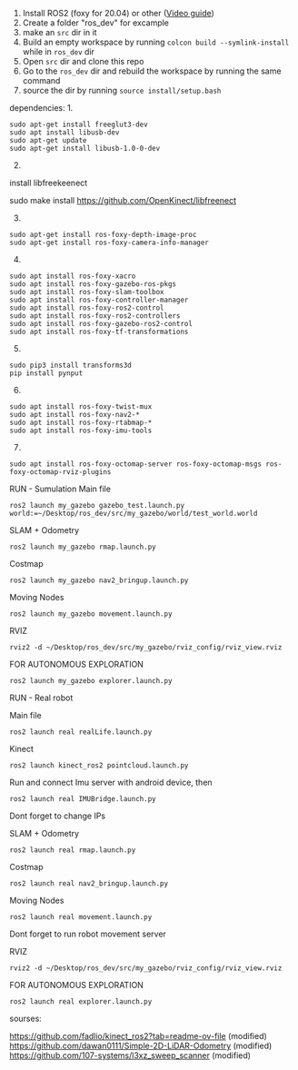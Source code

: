 1. Install ROS2 (foxy for 20.04) or other ([Video guide](https://www.youtube.com/watch?v=uWzOk0nkTcI))
2. Create a folder "ros_dev" for excample
3. make an ```src``` dir in it
5. Build an empty workspace by running ```colcon build --symlink-install``` while in ```ros_dev``` dir
6. Open ```src``` dir and clone this repo
7. Go to the ```ros_dev``` dir and rebuild the workspace by running the same command
8. source the dir by running ```source install/setup.bash```


dependencies:
1.
```
sudo apt-get install freeglut3-dev
sudo apt install libusb-dev
sudo apt-get update
sudo apt-get install libusb-1.0-0-dev
```
2.
install libfreekeenect 

sudo make install
https://github.com/OpenKinect/libfreenect

3.
```
sudo apt-get install ros-foxy-depth-image-proc
sudo apt-get install ros-foxy-camera-info-manager
```
4.
```
sudo apt install ros-foxy-xacro
sudo apt install ros-foxy-gazebo-ros-pkgs
sudo apt install ros-foxy-slam-toolbox
sudo apt install ros-foxy-controller-manager
sudo apt install ros-foxy-ros2-control
sudo apt install ros-foxy-ros2-controllers
sudo apt install ros-foxy-gazebo-ros2-control
sudo apt install ros-foxy-tf-transformations
```
5.
```
sudo pip3 install transforms3d
pip install pynput
```
6.
```
sudo apt install ros-foxy-twist-mux
sudo apt install ros-foxy-nav2-*
sudo apt install ros-foxy-rtabmap-*
sudo apt install ros-foxy-imu-tools
```
7.
```
sudo apt install ros-foxy-octomap-server ros-foxy-octomap-msgs ros-foxy-octomap-rviz-plugins
```


RUN - Sumulation
Main file 
```
ros2 launch my_gazebo gazebo_test.launch.py world:=~/Desktop/ros_dev/src/my_gazebo/world/test_world.world
```
SLAM + Odometry
```
ros2 launch my_gazebo rmap.launch.py 

```
Costmap
```
ros2 launch my_gazebo nav2_bringup.launch.py 
```
Moving Nodes 
```
ros2 launch my_gazebo movement.launch.py
```
RVIZ
```
rviz2 -d ~/Desktop/ros_dev/src/my_gazebo/rviz_config/rviz_view.rviz
```
FOR AUTONOMOUS EXPLORATION 
```
ros2 launch my_gazebo explorer.launch.py 
```

RUN - Real robot

Main file 
```
ros2 launch real realLife.launch.py 
```
Kinect
```
ros2 launch kinect_ros2 pointcloud.launch.py
```

Run and connect  Imu server with android device, then

```
ros2 launch real IMUBridge.launch.py 
```
Dont forget to change IPs


SLAM + Odometry
```
ros2 launch real rmap.launch.py 

```
Costmap
```
ros2 launch real nav2_bringup.launch.py 
```
Moving Nodes 
```
ros2 launch real movement.launch.py
```
Dont forget to run robot movement server

RVIZ
```
rviz2 -d ~/Desktop/ros_dev/src/my_gazebo/rviz_config/rviz_view.rviz
```
FOR AUTONOMOUS EXPLORATION 
```
ros2 launch real explorer.launch.py 
```










sourses:

https://github.com/fadlio/kinect_ros2?tab=readme-ov-file (modified)
https://github.com/dawan0111/Simple-2D-LiDAR-Odometry (modified)
https://github.com/107-systems/l3xz_sweep_scanner (modified)

